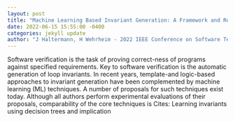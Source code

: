 ```yaml
--- 
layout: post 
title: "Machine Learning Based Invariant Generation: A Framework and Reproducibility Study" 
date: 2022-06-15 15:55:00 -0400 
categories: jekyll update 
author: "J Haltermann, H Wehrheim - 2022 IEEE Conference on Software Testing , 2022" 
--- 
```

Software verification is the task of proving correct-ness of programs against specified requirements. Key to software verification is the automatic generation of loop invariants. In recent years, template-and logic-based approaches to invariant generation have been complemented by machine learning (ML) techniques. A number of proposals for such techniques exist today. Although all authors perform experimental evaluations of their proposals, comparability of the core techniques is Cites: Learning invariants using decision trees and implication